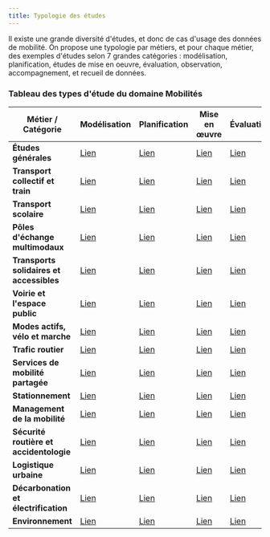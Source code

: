 ```yaml
---
title: Typologie des études
---
```


Il existe une grande diversité d'études, et donc de cas d'usage des données de mobilité.
On propose une typologie par métiers, et pour chaque métier, des exemples d'études selon 7 grandes catégories : modélisation, planification, études de mise en oeuvre, évaluation, observation, accompagnement, et recueil de données.

### Tableau des types d'étude du domaine Mobilités

| Métier / Catégorie | Modélisation | Planification | Mise en œuvre | Évaluation | Observation | Accompagnement | Recueil de données |
|---|---|---|---|---|---|---|---|
| **Études générales** | [Lien](https://cerema.github.io/mobscidat/type_etudes/TE_general/modelisation#) | [Lien](https://cerema.github.io/mobscidat/type_etudes/TE_general/planification#) | [Lien](https://cerema.github.io/mobscidat/type_etudes/TE_general/mise-en-oeuvre#) | [Lien](https://cerema.github.io/mobscidat/type_etudes/TE_general/evaluation#) | [Lien](https://cerema.github.io/mobscidat/type_etudes/TE_general/observation#) | [Lien](https://cerema.github.io/mobscidat/type_etudes/TE_general/accompagnement#) | [Lien](https://cerema.github.io/mobscidat/type_etudes/TE_general/recueil-de-donnees#) |
| **Transport collectif et train** | [Lien](https://cerema.github.io/mobscidat/type_etudes/TE_TC/modelisation#) | [Lien](https://cerema.github.io/mobscidat/type_etudes/TE_TC/planification#) | [Lien](https://cerema.github.io/mobscidat/type_etudes/TE_TC/mise-en-oeuvre#) | [Lien](https://cerema.github.io/mobscidat/type_etudes/TE_TC/evaluation#) | [Lien](https://cerema.github.io/mobscidat/type_etudes/TE_TC/observation#) | [Lien](https://cerema.github.io/mobscidat/type_etudes/TE_TC/accompagnement#) | [Lien](https://cerema.github.io/mobscidat/type_etudes/TE_TC/recueil-de-donnees#) |
| **Transport scolaire** | [Lien](https://cerema.github.io/mobscidat/type_etudes/TE_scolaire/modelisation#) | [Lien](https://cerema.github.io/mobscidat/type_etudes/TE_scolaire/planification#) | [Lien](https://cerema.github.io/mobscidat/type_etudes/TE_scolaire/mise-en-oeuvre#) | [Lien](https://cerema.github.io/mobscidat/type_etudes/TE_scolaire/evaluation#) | [Lien](https://cerema.github.io/mobscidat/type_etudes/TE_scolaire/observation#) | [Lien](https://cerema.github.io/mobscidat/type_etudes/TE_scolaire/accompagnement#) | [Lien](https://cerema.github.io/mobscidat/type_etudes/TE_scolaire/recueil-de-donnees#) |
| **Pôles d'échange multimodaux** | [Lien](https://cerema.github.io/mobscidat/type_etudes/TE_PEM/modelisation#) | [Lien](https://cerema.github.io/mobscidat/type_etudes/TE_PEM/planification#) | [Lien](https://cerema.github.io/mobscidat/type_etudes/TE_PEM/mise-en-oeuvre#) | [Lien](https://cerema.github.io/mobscidat/type_etudes/TE_PEM/evaluation#) | [Lien](https://cerema.github.io/mobscidat/type_etudes/TE_PEM/observation#) | [Lien](https://cerema.github.io/mobscidat/type_etudes/TE_PEM/accompagnement#) | [Lien](https://cerema.github.io/mobscidat/type_etudes/TE_PEM/recueil-de-donnees#) |
| **Transports solidaires et accessibles** | [Lien](https://cerema.github.io/mobscidat/type_etudes/TE_access_soli/modelisation#) | [Lien](https://cerema.github.io/mobscidat/type_etudes/TE_access_soli/planification#) | [Lien](https://cerema.github.io/mobscidat/type_etudes/TE_access_soli/mise-en-oeuvre#) | [Lien](https://cerema.github.io/mobscidat/type_etudes/TE_access_soli/evaluation#) | [Lien](https://cerema.github.io/mobscidat/type_etudes/TE_access_soli/observation#) | [Lien](https://cerema.github.io/mobscidat/type_etudes/TE_access_soli/accompagnement#) | [Lien](https://cerema.github.io/mobscidat/type_etudes/TE_access_soli/recueil-de-donnees#) |
| **Voirie et l'espace public** | [Lien](https://cerema.github.io/mobscidat/type_etudes/TE_voirie/modelisation#) | [Lien](https://cerema.github.io/mobscidat/type_etudes/TE_voirie/planification#) | [Lien](https://cerema.github.io/mobscidat/type_etudes/TE_voirie/mise-en-oeuvre#) | [Lien](https://cerema.github.io/mobscidat/type_etudes/TE_voirie/evaluation#) | [Lien](https://cerema.github.io/mobscidat/type_etudes/TE_voirie/observation#) | [Lien](https://cerema.github.io/mobscidat/type_etudes/TE_voirie/accompagnement#) | [Lien](https://cerema.github.io/mobscidat/type_etudes/TE_voirie/recueil-de-donnees#) |
| **Modes actifs, vélo et marche** | [Lien](https://cerema.github.io/mobscidat/type_etudes/TE_modes_actifs/modelisation#) | [Lien](https://cerema.github.io/mobscidat/type_etudes/TE_modes_actifs/planification#) | [Lien](https://cerema.github.io/mobscidat/type_etudes/TE_modes_actifs/mise-en-oeuvre#) | [Lien](https://cerema.github.io/mobscidat/type_etudes/TE_modes_actifs/evaluation#) | [Lien](https://cerema.github.io/mobscidat/type_etudes/TE_modes_actifs/observation#) | [Lien](https://cerema.github.io/mobscidat/type_etudes/TE_modes_actifs/accompagnement#) | [Lien](https://cerema.github.io/mobscidat/type_etudes/TE_modes_actifs/recueil-de-donnees#) |
| **Trafic routier** | [Lien](https://cerema.github.io/mobscidat/type_etudes/TE_trafic/modelisation#) | [Lien](https://cerema.github.io/mobscidat/type_etudes/TE_trafic/planification#) | [Lien](https://cerema.github.io/mobscidat/type_etudes/TE_trafic/mise-en-oeuvre#) | [Lien](https://cerema.github.io/mobscidat/type_etudes/TE_trafic/evaluation#) | [Lien](https://cerema.github.io/mobscidat/type_etudes/TE_trafic/observation#) | [Lien](https://cerema.github.io/mobscidat/type_etudes/TE_trafic/accompagnement#) | [Lien](https://cerema.github.io/mobscidat/type_etudes/TE_trafic/recueil-de-donnees#) |
| **Services de mobilité partagée** | [Lien](https://cerema.github.io/mobscidat/type_etudes/TE_mobilite_partagee/modelisation#) | [Lien](https://cerema.github.io/mobscidat/type_etudes/TE_mobilite_partagee/planification#) | [Lien](https://cerema.github.io/mobscidat/type_etudes/TE_mobilite_partagee/mise-en-oeuvre#) | [Lien](https://cerema.github.io/mobscidat/type_etudes/TE_mobilite_partagee/evaluation#) | [Lien](https://cerema.github.io/mobscidat/type_etudes/TE_mobilite_partagee/observation#) | [Lien](https://cerema.github.io/mobscidat/type_etudes/TE_mobilite_partagee/accompagnement#) | [Lien](https://cerema.github.io/mobscidat/type_etudes/TE_mobilite_partagee/recueil-de-donnees#) |
| **Stationnement** | [Lien](https://cerema.github.io/mobscidat/type_etudes/TE_stationnement/modelisation#) | [Lien](https://cerema.github.io/mobscidat/type_etudes/TE_stationnement/planification#) | [Lien](https://cerema.github.io/mobscidat/type_etudes/TE_stationnement/mise-en-oeuvre#) | [Lien](https://cerema.github.io/mobscidat/type_etudes/TE_stationnement/evaluation#) | [Lien](https://cerema.github.io/mobscidat/type_etudes/TE_stationnement/observation#) | [Lien](https://cerema.github.io/mobscidat/type_etudes/TE_stationnement/accompagnement#) | [Lien](https://cerema.github.io/mobscidat/type_etudes/TE_stationnement/recueil-de-donnees#) |
| **Management de la mobilité** | [Lien](https://cerema.github.io/mobscidat/type_etudes/TE_management_mob/modelisation#) | [Lien](https://cerema.github.io/mobscidat/type_etudes/TE_management_mob/planification#) | [Lien](https://cerema.github.io/mobscidat/type_etudes/TE_management_mob/mise-en-oeuvre#) | [Lien](https://cerema.github.io/mobscidat/type_etudes/TE_management_mob/evaluation#) | [Lien](https://cerema.github.io/mobscidat/type_etudes/TE_management_mob/observation#) | [Lien](https://cerema.github.io/mobscidat/type_etudes/TE_management_mob/accompagnement#) | [Lien](https://cerema.github.io/mobscidat/type_etudes/TE_management_mob/recueil-de-donnees#) |
| **Sécurité routière et accidentologie** | [Lien](https://cerema.github.io/mobscidat/type_etudes/TE_accidento/modelisation#) | [Lien](https://cerema.github.io/mobscidat/type_etudes/TE_accidento/planification#) | [Lien](https://cerema.github.io/mobscidat/type_etudes/TE_accidento/mise-en-oeuvre#) | [Lien](https://cerema.github.io/mobscidat/type_etudes/TE_accidento/evaluation#) | [Lien](https://cerema.github.io/mobscidat/type_etudes/TE_accidento/observation#) | [Lien](https://cerema.github.io/mobscidat/type_etudes/TE_accidento/accompagnement#) | [Lien](https://cerema.github.io/mobscidat/type_etudes/TE_accidento/recueil-de-donnees#) |
| **Logistique urbaine** | [Lien](https://cerema.github.io/mobscidat/type_etudes/TE_logistique_urbaine/modelisation#) | [Lien](https://cerema.github.io/mobscidat/type_etudes/TE_logistique_urbaine/planification#) | [Lien](https://cerema.github.io/mobscidat/type_etudes/TE_logistique_urbaine/mise-en-oeuvre#) | [Lien](https://cerema.github.io/mobscidat/type_etudes/TE_logistique_urbaine/evaluation#) | [Lien](https://cerema.github.io/mobscidat/type_etudes/TE_logistique_urbaine/observation#) | [Lien](https://cerema.github.io/mobscidat/type_etudes/TE_logistique_urbaine/accompagnement#) | [Lien](https://cerema.github.io/mobscidat/type_etudes/TE_logistique_urbaine/recueil-de-donnees#) |
| **Décarbonation et électrification** | [Lien](https://cerema.github.io/mobscidat/type_etudes/TE_decarbo/modelisation#) | [Lien](https://cerema.github.io/mobscidat/type_etudes/TE_decarbo/planification#) | [Lien](https://cerema.github.io/mobscidat/type_etudes/TE_decarbo/mise-en-oeuvre#) | [Lien](https://cerema.github.io/mobscidat/type_etudes/TE_decarbo/evaluation#) | [Lien](https://cerema.github.io/mobscidat/type_etudes/TE_decarbo/observation#) | [Lien](https://cerema.github.io/mobscidat/type_etudes/TE_decarbo/accompagnement#) | [Lien](https://cerema.github.io/mobscidat/type_etudes/TE_decarbo/recueil-de-donnees#) |
| **Environnement** | [Lien](https://cerema.github.io/mobscidat/type_etudes/TE_environnement/modelisation#) | [Lien](https://cerema.github.io/mobscidat/type_etudes/TE_environnement/planification#) | [Lien](https://cerema.github.io/mobscidat/type_etudes/TE_environnement/mise-en-oeuvre#) | [Lien](https://cerema.github.io/mobscidat/type_etudes/TE_environnement/evaluation#) | [Lien](https://cerema.github.io/mobscidat/type_etudes/TE_environnement/observation#) | [Lien](https://cerema.github.io/mobscidat/type_etudes/TE_environnement/accompagnement#) | [Lien](https://cerema.github.io/mobscidat/type_etudes/TE_environnement/recueil-de-donnees#) |
